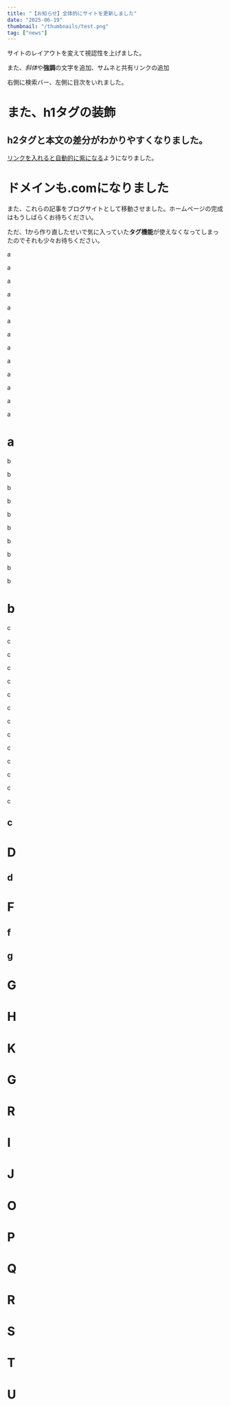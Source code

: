 ```yaml
---
title: "【お知らせ】全体的にサイトを更新しました"
date: "2025-06-19"
thumbnail: "/thumbnails/test.png"
tag: ["news"]
---
```


サイトのレイアウトを変えて視認性を上げました。

また、*斜体*や**強調**の文字を追加、サムネと共有リンクの追加

右側に検索バー、左側に目次をいれました。

# また、h1タグの装飾

## h2タグと本文の差分がわかりやすくなりました。

[リンクを入れると自動的に紫になる](https://midomato.com)ようになりました。

# ドメインも.comになりました

また、これらの記事をブログサイトとして移動させました。ホームページの完成はもうしばらくお待ちください。

ただ、1から作り直したせいで気に入っていた**タグ機能**が使えなくなってしまったのでそれも少々お待ちください。

a

a

a

a

a

a

a

a

a

a

a

a

a

# a

b

b

b

b

b

b

b

b

b

b

# b

c

c

c

c

c

c

c

c

c

c

c

c

c

c

## c

# D

## d

# F

## f

## g

# G
# H
# K
# G
# R
# I
# J
# O
# P
# Q
# R
# S
# T
# U